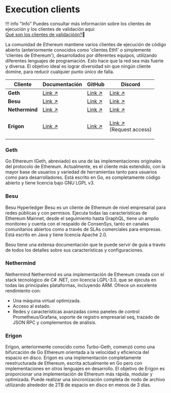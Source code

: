 # Execution clients

!!! info "Info"
    Puedes consultar más información sobre los clientes de ejecución y los clientes de validación aqui: \
    [Qué son los clientes de validacióón?](/es/validator-clients/validator-clients-explained)👀

La comunidad de Ethereum mantiene varios clientes de ejecución de código abierto (anteriormente conocidos como 'clientes Eth1' o simplemente 'clientes de Ethereum'), desarrollados por diferentes equipos, utilizando diferentes lenguajes de programación. Esto hace que la red sea más fuerte y diversa. El objetivo ideal es lograr diversidad sin que ningún cliente domine, para reducir cualquier punto único de falla.

| Cliente        | Documentación                                          | GitHub                                                | Discord                                                                                                     |
| -------------- | ------------------------------------------------------ | ----------------------------------------------------- | ----------------------------------------------------------------------------------------------------------- |
| **Geth**       | [Link ↗](https://geth.ethereum.org/docs/)              | [Link ↗](https://github.com/ethereum/go-ethereum)     | [Link ↗](https://discord.com/invite/nthXNEv)                                                                |
| **Besu**       | [Link ↗](https://besu.hyperledger.org/)                | [Link ↗](https://github.com/hyperledger/besu)         | [Link ↗](https://discord.com/invite/hyperledger)                                                            |
| **Nethermind** | [Link ↗](https://docs.nethermind.io/nethermind/)       | [Link ↗](https://github.com/NethermindEth/nethermind) | [Link ↗](https://discord.com/invite/PaCMRFdvWT)                                                             |
| **Erigon**     | [Link ↗](https://github.com/ledgerwatch/erigon#erigon) | [Link ↗](https://github.com/ledgerwatch/erigon)       | <p><a href="https://github.com/ledgerwatch/erigon#erigon-discord-server">Link ↗</a><br>(Request access)</p> |

### Geth

Go Ethereum (Geth, abreviado) es una de las implementaciones originales del protocolo de Ethereum. Actualmente, es el cliente más extendido, con la mayor base de usuarios y variedad de herramientas tanto para usuarios como para desarrolladores. Está escrito en Go, es completamente código abierto y tiene licencia bajo GNU LGPL v3.

### Besu

Besu Hyperledger Besu es un cliente de Ethereum de nivel empresarial para redes públicas y con permisos. Ejecuta todas las características de Ethereum Mainnet, desde el seguimiento hasta GraphQL, tiene un amplio monitoreo y cuenta con el respaldo de ConsenSys, tanto en canales comunitarios abiertos como a través de SLAs comerciales para empresas. Está escrito en Java y tiene licencia Apache 2.0.&#x20;

Besu tiene una extensa documentación que te puede servir de guía a través de todos los detalles sobre sus características y configuraciones.

### Nethermind

Nethermind Nethermind es una implementación de Ethereum creada con el stack tecnológico de C# .NET, con licencia LGPL-3.0, que se ejecuta en todas las principales plataformas, incluyendo ARM. Ofrece un excelente rendimiento con:

* Una máquina virtual optimizada.
* Acceso al estado.
* Redes y características avanzadas como paneles de control Prometheus/Grafana, soporte de registro empresarial seq, trazado de JSON RPC y complementos de análisis.

### Erigon

Erigon, anteriormente conocido como Turbo-Geth, comenzó como una bifurcación de Go Ethereum orientada a la velocidad y eficiencia del espacio en disco. Erigon es una implementación completamente reestructurada de Ethereum, escrita actualmente en Go pero con implementaciones en otros lenguajes en desarrollo. El objetivo de Erigon es proporcionar una implementación de Ethereum más rápida, modular y optimizada. Puede realizar una sincronización completa de nodo de archivo utilizando alrededor de 2TB de espacio en disco en menos de 3 días.
